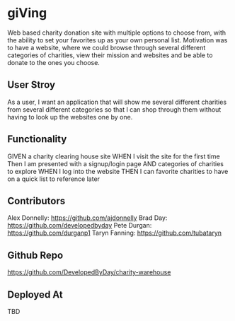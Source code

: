 # giVing
Web based charity donation site with multiple options to choose from, with the ability to set your favorites up as your own personal list. Motivation was to have a website, where we could browse through several different categories of charities, view their mission and websites and be able to donate to the ones you choose.

## User Stroy
As a user, I want an application that will show me several different charities from several different categories so that I can shop through them without having to look up the websites one by one.

## Functionality
GIVEN a charity clearing house site
WHEN I visit the site for the first time 
Then I am presented with a signup/login page
AND categories of charities to explore
WHEN I log into the website
THEN I can favorite charities to have on a quick list to reference later

## Contributors

Alex Donnelly: https://github.com/ajdonnelly
Brad Day: https://github.com/developedbyday
Pete Durgan: https://github.com/durganp1
Taryn Fanning: https://github.com/tubataryn

## Github Repo

https://github.com/DevelopedByDay/charity-warehouse

## Deployed At
TBD